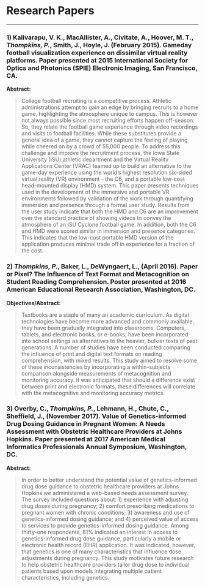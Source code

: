 # Research Papers
--------------------
### 1) Kalivarapu, V. K., MacAllister, A., Civitate, A., Hoover, M. T., ***Thompkins, P.***, Smith, J., Hoyle, J. (February 2015). Gameday football visualization experience on dissimilar virtual reality platforms. Paper presented at 2015 International Society for Optics and Photonics (SPIE) Electronic Imaging, San Francisco, CA.

**Abstract:**

> College football recruiting is a competitive process. Athletic administrations attempt to gain an edge by bringing recruits to a home game, highlighting the atmosphere unique to campus. This is however not always possible since most recruiting efforts happen off-season. So, they relate the football game experience through video recordings and visits to football facilities. While these substitutes provide a general idea of a game, they cannot capture the feeling of playing while cheered on by a crowd of 55,000 people. To address this challenge and improve the recruitment process, the Iowa State University (ISU) athletic department and the Virtual Reality Applications Center (VRAC) teamed up to build an alternative to the game-day experience using the world’s highest resolution six-sided virtual reality (VR) environment - the C6, and a portable low-cost head-mounted display (HMD) system. This paper presents techniques used in the development of the immersive and portable VR environments followed by validation of the work through quantifying immersion and presence through a formal user study. Results from the user study indicate that both the HMD and C6 are an improvement over the standard practice of showing videos to convey the atmosphere of an ISU Cyclone football game. In addition, both the C6 and HMD were scored similar in immersion and presence categories. This indicates that the low-cost portable HMD version of the application produces minimal trade off in experience for a fraction of the cost. 

### 2) ***Thompkins, P.***, Baker, L., DeWyngaert, L., (April 2016). Paper or Pixel? The Influence of Text Format and Metacognition on Student Reading Comprehension. Poster presented at 2016 American Educational Research Association, Washington, DC.

**Objectives/Abstract:**

> Textbooks are a staple of many an academic curriculum. As digital technologies have become more advanced and commonly available, they have been gradually integrated into classrooms. Computers, tablets, and electronic books, or e-books, have been incorporated into school settings as alternatives to the heavier, bulkier texts of past generations. A number of studies have been conducted comparing the influence of print and digital text formats on reading comprehension, with mixed results. This study aimed to resolve some of these inconsistencies by incorporating a within-subjects comparison alongside measurements of metacognition and monitoring accuracy. It was anticipated that should a difference exist between print and electronic formats, these differences will correlate with the metacognitive and monitoring accuracy metrics.

### 3) Overby, C., ***Thompkins, P.***, Lehmann, H., Chute, C., Sheffield, J., (November 2017). Value of Genetics-informed Drug Dosing Guidance in Pregnant Women: A Needs Assessment with Obstetric Healthcare Providers at Johns Hopkins. Paper presented at 2017 American Medical Informatics Professionals Annual Symposium, Washington, DC.

**Abstract:**

> In order to better understand the potential value of genetics-informed drug dose guidance to obstetric healthcare providers at Johns Hopkins we administered a web-based needs assessment survey. The survey included questions about: 1) experience with adjusting drug doses during pregnancy; 2) comfort prescribing medications to pregnant women with chronic conditions; 3) awareness and use of genetics-informed dosing guidance; and 4) perceived value of access to services to provide genetics-informed dosing guidance. Among thirty-one respondents, 81% indicated an interest in access to genetics-informed drug dose guidance, particularly a mobile or electronic health record (EHR) application. It was indicated, however, that genetics is one of many characteristics that influence dose adjustments during pregnancy. This study motivates future research to help obstetric healthcare providers tailor drug dose to individual patients based upon models integrating multiple patient characteristics, including genetics.
